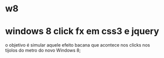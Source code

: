 w8
==

windows 8 click fx em css3 e jquery
==

o objetivo é simular aquele efeito bacana que acontece nos clicks nos tijolos do metro do novo Windows 8;